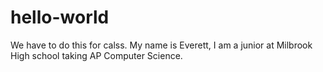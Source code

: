 # hello-world
We have to do this for calss.
My name is Everett, I am a junior at Milbrook High school taking AP Computer Science.
